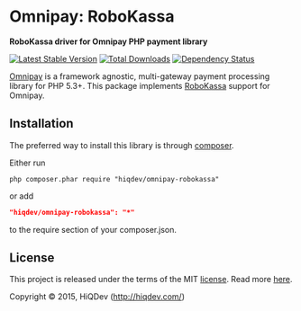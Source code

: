 Omnipay: RoboKassa
==================

**RoboKassa driver for Omnipay PHP payment library**

[![Latest Stable Version](https://poser.pugx.org/hiqdev/omnipay-robokassa/v/stable)](//packagist.org/packages/hiqdev/omnipay-robokassa)
[![Total Downloads](https://poser.pugx.org/hiqdev/omnipay-robokassa/downloads)](//packagist.org/packages/hiqdev/omnipay-robokassa)
[![Dependency Status](https://www.versioneye.com/php/hiqdev:omnipay-robokassa/dev-master/badge.svg)](https://www.versioneye.com/php/hiqdev:omnipay-robokassa/dev-master)

[Omnipay](https://github.com/omnipay/omnipay) is a framework agnostic, multi-gateway payment
processing library for PHP 5.3+.
This package implements [RoboKassa](http://robokassa.ru/) support for Omnipay.

## Installation

The preferred way to install this library is through [composer](http://getcomposer.org/download/).

Either run

```
php composer.phar require "hiqdev/omnipay-robokassa"
```

or add

```json
"hiqdev/omnipay-robokassa": "*"
```

to the require section of your composer.json.

## License

This project is released under the terms of the MIT [license](https://github.com/hiqdev/omnipay-robokassa/blob/master/LICENSE).
Read more [here](http://choosealicense.com/licenses/mit).

Copyright © 2015, HiQDev (http://hiqdev.com/)
